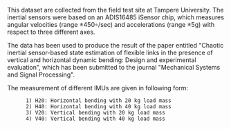 This dataset are collected from the field test site at Tampere University. The inertial sensors were based on an ADIS16485 iSensor chip, which measures angular velocities (range ±450◦/sec) and accelerations (range ±5g) with respect to three different axes.

The data has been used to produce the result of the paper entitled "Chaotic inertial sensor-based state estimation of flexible links in the presence of vertical and horizontal dynamic bending: Design and experimental evaluation", which has been submitted to the journal "Mechanical Systems and Signal Processing".

The measurement of different IMUs are given in following form:
          
          1) H20: Horizontal bending with 20 kg load mass
          2) H40: Horizontal bending with 40 kg load mass
          3) V20: Vertical bending with 20 kg load mass
          4) V40: Vertical bending with 40 kg load mass
